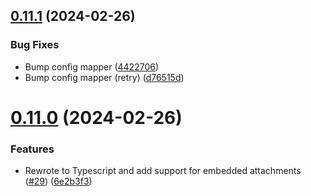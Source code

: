 ## [0.11.1](https://github.com/kapetacom/nodejs-registry-utils/compare/v0.11.0...v0.11.1) (2024-02-26)


### Bug Fixes

* Bump config mapper ([4422706](https://github.com/kapetacom/nodejs-registry-utils/commit/44227064447333ea5b77be82ca8d58e000445166))
* Bump config mapper (retry) ([d76515d](https://github.com/kapetacom/nodejs-registry-utils/commit/d76515dd9aef2efb8ef5b0429174760bd3d0f490))

# [0.11.0](https://github.com/kapetacom/nodejs-registry-utils/compare/v0.10.0...v0.11.0) (2024-02-26)


### Features

* Rewrote to Typescript and add support for embedded attachments ([#29](https://github.com/kapetacom/nodejs-registry-utils/issues/29)) ([6e2b3f3](https://github.com/kapetacom/nodejs-registry-utils/commit/6e2b3f3d4bbfd0aec13ef38bb65612b0177e8854))
